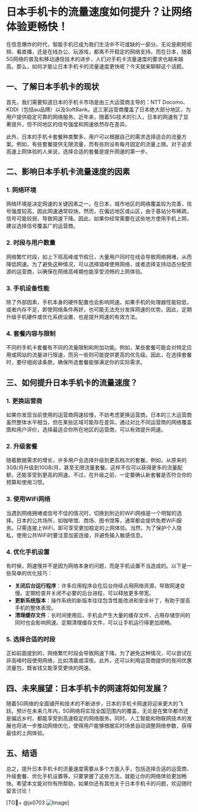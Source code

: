 # 日本手机卡的流量速度如何提升？让网络体验更畅快！

在信息爆炸的时代，智能手机已成为我们生活中不可或缺的一部分。无论是刷短视频、看直播，还是在线办公、玩游戏，都离不开稳定的网络支持。而在日本，随着5G网络的普及和移动通信技术的进步，人们对手机卡流量速度的要求也越来越高。那么，如何才能让日本手机卡的流量速度更快呢？今天就来聊聊这个话题。

## 一、了解日本手机卡的现状

首先，我们需要知道日本的手机卡市场是由三大运营商主导的：NTT Docomo、KDDI（包括au品牌）以及SoftBank。这三家运营商覆盖了日本绝大部分地区，为用户提供稳定可靠的网络服务。近年来，随着5G技术的引入，日本的网速有了显著提升，但不同地区的信号强度和网速依然存在差异。

此外，日本的手机卡套餐种类繁多，用户可以根据自己的需求选择适合的流量方案。例如，有些套餐提供无限流量，而有些则设有每月固定的流量上限。对于追求高速上网体验的人来说，选择合适的套餐是提升网速的第一步。

## 二、影响日本手机卡流量速度的因素

### 1. 网络环境

网络环境是决定网速的关键因素之一。在日本，城市地区的网络覆盖较为完善，信号强度较高，因此网速通常较快。然而，在偏远地区或山区，由于基站分布稀疏，信号可能较弱，导致网速下降。因此，如果你经常需要在这些地方使用手机上网，建议选择信号覆盖广的运营商。

### 2. 时段与用户数量

网络繁忙时段，如上下班高峰或节假日，大量用户同时在线会导致网络拥堵，从而降低网速。为了避免这种情况，可以选择错峰使用网络，或者选择支持动态分配资源的运营商，以确保在网络高峰期也能享受流畅的上网体验。

### 3. 手机设备性能

除了外部因素，手机本身的硬件配置也会影响网速。如果手机的处理器性能较低，或者内存不足，即使网络条件再好，也可能无法充分发挥网速的优势。因此，定期升级手机硬件或优化系统设置，也是提升网速的有效方法。

### 4. 套餐内容与限制

不同的手机卡套餐有不同的流量限制和附加功能。例如，某些套餐可能会对特定应用或网站的流量进行限速，而另一些则可能提供更高的优先级。因此，在选择套餐时，要仔细阅读条款，确保所选套餐能够满足你的实际需求。

## 三、如何提升日本手机卡的流量速度？

### 1. 更换运营商

如果你发现当前使用的运营商网速较慢，不妨考虑更换运营商。日本的三大运营商虽然整体水平相当，但在某些区域可能存在差异。通过对比不同运营商的网络覆盖图和用户评价，选择最适合你所在地区的运营商，可以有效提升网速。

### 2. 升级套餐

随着数据需求的增长，许多用户会选择升级到更高档次的套餐。例如，从原来的3GB/月升级到10GB/月，甚至无限流量套餐。这样不仅可以获得更多的流量配额，还能享受到更高的网速。不过，在升级之前，一定要确认新套餐是否符合你的预算和使用习惯。

### 3. 使用WiFi网络

当遇到网络拥堵或信号不佳的情况时，切换到附近的WiFi网络是一个明智的选择。日本的公共场所，如咖啡馆、商场、图书馆等，通常都会提供免费WiFi服务。只需连接上WiFi，即可享受更加稳定的上网体验。当然，为了保护个人隐私，使用公共WiFi时要注意加密连接，并避免输入敏感信息。

### 4. 优化手机设置

有时候，网速慢并不是因为网络本身的问题，而是手机设置不当造成的。以下是一些简单的优化技巧：

- **关闭后台运行程序**：许多应用程序会在后台持续占用网络资源，导致网速变慢。定期检查并关闭不必要的后台进程，可以释放更多带宽。
- **更新系统版本**：操作系统的新版本往往包含性能改进和安全补丁，有助于提高手机的整体表现。
- **清理缓存文件**：长时间使用后，手机会产生大量的缓存文件，占用存储空间的同时也会影响网速。定期清理缓存文件，可以让手机运行得更加顺畅。

### 5. 选择合适的时段

正如前面提到的，网络繁忙时段会导致网速下降。为了避免这种情况，可以尝试在非高峰时段使用网络，比如清晨或深夜。此外，还可以利用运营商提供的夜间优惠流量包，既省钱又能享受更快的网速。

## 四、未来展望：日本手机卡的网速将如何发展？

随着5G网络的全面铺开和技术的不断进步，日本的手机卡网速将迎来更大的飞跃。预计在未来几年内，5G网络将实现全国范围内的覆盖，无论是在繁华都市还是偏远乡村，都能享受到高速稳定的网络服务。同时，人工智能和物联网技术的发展也将进一步推动网络优化，使得用户能够根据实时场景自动调整网络参数，获得最佳的上网体验。

## 五、结语

总之，提升日本手机卡的流量速度需要从多个方面入手，包括选择合适的运营商、升级套餐、优化手机设置等。只要掌握了这些方法，就能让你的网络体验更加畅快。希望本文能对你有所帮助，如果你还有其他关于日本手机卡的问题，欢迎随时留言讨论！

[TG💪+ @jx0703 ![Image](https://github.com/user-attachments/assets/dbca1d08-cadb-493c-b0ec-ad6f7a83f270)]